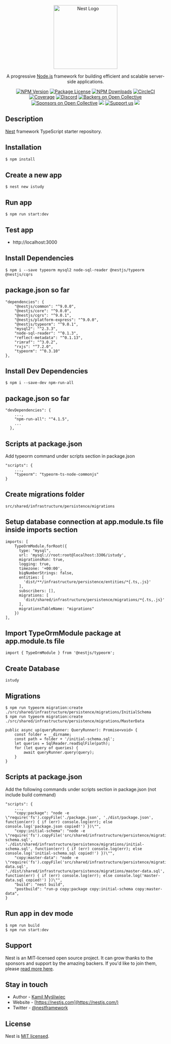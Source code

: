 <p align="center">
  <a href="http://nestjs.com/" target="blank"><img src="https://nestjs.com/img/logo-small.svg" width="200" alt="Nest Logo" /></a>
</p>

[circleci-image]: https://img.shields.io/circleci/build/github/nestjs/nest/master?token=abc123def456
[circleci-url]: https://circleci.com/gh/nestjs/nest

  <p align="center">A progressive <a href="http://nodejs.org" target="_blank">Node.js</a> framework for building efficient and scalable server-side applications.</p>
    <p align="center">
<a href="https://www.npmjs.com/~nestjscore" target="_blank"><img src="https://img.shields.io/npm/v/@nestjs/core.svg" alt="NPM Version" /></a>
<a href="https://www.npmjs.com/~nestjscore" target="_blank"><img src="https://img.shields.io/npm/l/@nestjs/core.svg" alt="Package License" /></a>
<a href="https://www.npmjs.com/~nestjscore" target="_blank"><img src="https://img.shields.io/npm/dm/@nestjs/common.svg" alt="NPM Downloads" /></a>
<a href="https://circleci.com/gh/nestjs/nest" target="_blank"><img src="https://img.shields.io/circleci/build/github/nestjs/nest/master" alt="CircleCI" /></a>
<a href="https://coveralls.io/github/nestjs/nest?branch=master" target="_blank"><img src="https://coveralls.io/repos/github/nestjs/nest/badge.svg?branch=master#9" alt="Coverage" /></a>
<a href="https://discord.gg/G7Qnnhy" target="_blank"><img src="https://img.shields.io/badge/discord-online-brightgreen.svg" alt="Discord"/></a>
<a href="https://opencollective.com/nest#backer" target="_blank"><img src="https://opencollective.com/nest/backers/badge.svg" alt="Backers on Open Collective" /></a>
<a href="https://opencollective.com/nest#sponsor" target="_blank"><img src="https://opencollective.com/nest/sponsors/badge.svg" alt="Sponsors on Open Collective" /></a>
  <a href="https://paypal.me/kamilmysliwiec" target="_blank"><img src="https://img.shields.io/badge/Donate-PayPal-ff3f59.svg"/></a>
    <a href="https://opencollective.com/nest#sponsor"  target="_blank"><img src="https://img.shields.io/badge/Support%20us-Open%20Collective-41B883.svg" alt="Support us"></a>
  <a href="https://twitter.com/nestframework" target="_blank"><img src="https://img.shields.io/twitter/follow/nestframework.svg?style=social&label=Follow"></a>
</p>
  <!--[![Backers on Open Collective](https://opencollective.com/nest/backers/badge.svg)](https://opencollective.com/nest#backer)
  [![Sponsors on Open Collective](https://opencollective.com/nest/sponsors/badge.svg)](https://opencollective.com/nest#sponsor)-->

## Description

[Nest](https://github.com/nestjs/nest) framework TypeScript starter repository.

## Installation

```bash
$ npm install
```

## Create a new app
```
$ nest new istudy
```

## Run app
```
$ npm run start:dev
```

## Test app
- http://localhost:3000

## Install Dependencies
```
$ npm i --save typeorm mysql2 node-sql-reader @nestjs/typeorm @nestjs/cqrs
```

## package.json so far
```
"dependencies": {
    "@nestjs/common": "^9.0.0",
    "@nestjs/core": "^9.0.0",
    "@nestjs/cqrs": "^9.0.1",
    "@nestjs/platform-express": "^9.0.0",
    "@nestjs/typeorm": "^9.0.1",
    "mysql2": "^2.3.3",
    "node-sql-reader": "^0.1.3",
    "reflect-metadata": "^0.1.13",
    "rimraf": "^3.0.2",
    "rxjs": "^7.2.0",
    "typeorm": "^0.3.10"
},
```

## Install Dev Dependencies
```
$ npm i --save-dev npm-run-all
```

## package.json so far
```
"devDependencies": {
    ...,
    "npm-run-all": "^4.1.5",
    ...
  },
```

## Scripts at package.json
Add typeorm command under scripts section in package.json
```
"scripts": {
    ...,
    "typeorm": "typeorm-ts-node-commonjs"
}
```

## Create migrations folder
```
src/shared/infrastructure/persistence/migrations
```

## Setup database connection at app.module.ts file inside imports section
```
imports: [
    TypeOrmModule.forRoot({
      type: "mysql",
      url: 'mysql://root:root@localhost:3306/istudy',
      migrationsRun: true,
      logging: true,
      timezone: '+00:00',
      bigNumberStrings: false,
      entities: [
        'dist/**/infrastructure/persistence/entities/*{.ts,.js}'
      ],
      subscribers: [],
      migrations: [
        'dist/shared/infrastructure/persistence/migrations/*{.ts,.js}'
      ],
      migrationsTableName: "migrations"
    })
],
```
## Import TypeOrmModule package at app.module.ts file
```
import { TypeOrmModule } from '@nestjs/typeorm';
```

## Create Database
```
istudy
```

## Migrations

```
$ npm run typeorm migration:create ./src/shared/infrastructure/persistence/migrations/InitialSchema
$ npm run typeorm migration:create ./src/shared/infrastructure/persistence/migrations/MasterData
```

```
public async up(queryRunner: QueryRunner): Promise<void> {
    const folder = __dirname;
    const path = folder + '/initial-schema.sql';
    let queries = SqlReader.readSqlFile(path);
    for (let query of queries) {
        await queryRunner.query(query);
    }
}
```
## Scripts at package.json
Add the following commands under scripts section in package.json (not include build command)
```
"scripts": {
    ...,
    "copy:package": "node -e \"require('fs').copyFile('./package.json', './dist/package.json', function(err) { if (err) console.log(err); else console.log('package.json copied!') })\"",
    "copy:initial-schema": "node -e \"require('fs').copyFile('src/shared/infrastructure/persistence/migrations/initial-schema.sql', './dist/shared/infrastructure/persistence/migrations/initial-schema.sql', function(err) { if (err) console.log(err); else console.log('initial-schema.sql copied!') })\"",
    "copy:master-data": "node -e \"require('fs').copyFile('src/shared/infrastructure/persistence/migrations/master-data.sql', './dist/shared/infrastructure/persistence/migrations/master-data.sql', function(err) { if (err) console.log(err); else console.log('master-data.sql copied!') })\"",
    "build": "nest build",
    "postbuild": "run-p copy:package copy:initial-schema copy:master-data",
}
```

## Run app in dev mode
```
$ npm run build
$ npm run start:dev
```

## Support

Nest is an MIT-licensed open source project. It can grow thanks to the sponsors and support by the amazing backers. If you'd like to join them, please [read more here](https://docs.nestjs.com/support).

## Stay in touch

- Author - [Kamil Myśliwiec](https://kamilmysliwiec.com)
- Website - [https://nestjs.com](https://nestjs.com/)
- Twitter - [@nestframework](https://twitter.com/nestframework)

## License

Nest is [MIT licensed](LICENSE).

